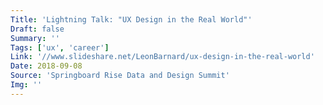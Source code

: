 ```yaml
---
Title: 'Lightning Talk: "UX Design in the Real World"'
Draft: false
Summary: ''
Tags: ['ux', 'career']
Link: '//www.slideshare.net/LeonBarnard/ux-design-in-the-real-world'
Date: 2018-09-08
Source: 'Springboard Rise Data and Design Summit'
Img: ''
---
```

